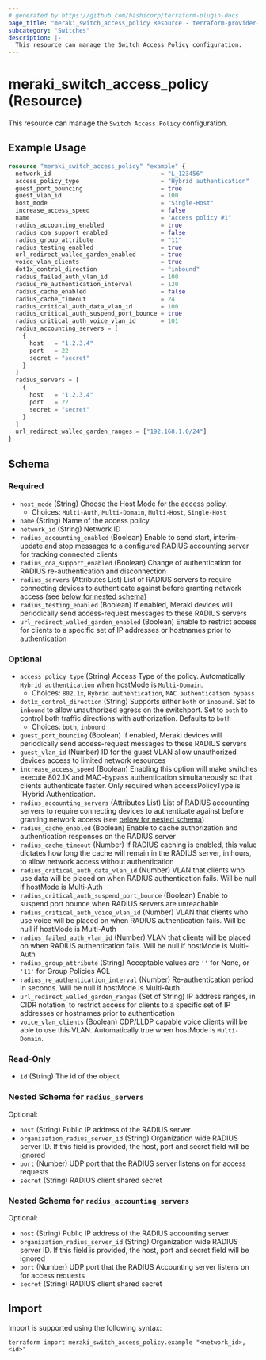 ```yaml
---
# generated by https://github.com/hashicorp/terraform-plugin-docs
page_title: "meraki_switch_access_policy Resource - terraform-provider-meraki"
subcategory: "Switches"
description: |-
  This resource can manage the Switch Access Policy configuration.
---
```


# meraki_switch_access_policy (Resource)

This resource can manage the `Switch Access Policy` configuration.

## Example Usage

```terraform
resource "meraki_switch_access_policy" "example" {
  network_id                               = "L_123456"
  access_policy_type                       = "Hybrid authentication"
  guest_port_bouncing                      = true
  guest_vlan_id                            = 100
  host_mode                                = "Single-Host"
  increase_access_speed                    = false
  name                                     = "Access policy #1"
  radius_accounting_enabled                = true
  radius_coa_support_enabled               = false
  radius_group_attribute                   = "11"
  radius_testing_enabled                   = true
  url_redirect_walled_garden_enabled       = true
  voice_vlan_clients                       = true
  dot1x_control_direction                  = "inbound"
  radius_failed_auth_vlan_id               = 100
  radius_re_authentication_interval        = 120
  radius_cache_enabled                     = false
  radius_cache_timeout                     = 24
  radius_critical_auth_data_vlan_id        = 100
  radius_critical_auth_suspend_port_bounce = true
  radius_critical_auth_voice_vlan_id       = 101
  radius_accounting_servers = [
    {
      host   = "1.2.3.4"
      port   = 22
      secret = "secret"
    }
  ]
  radius_servers = [
    {
      host   = "1.2.3.4"
      port   = 22
      secret = "secret"
    }
  ]
  url_redirect_walled_garden_ranges = ["192.168.1.0/24"]
}
```

<!-- schema generated by tfplugindocs -->
## Schema

### Required

- `host_mode` (String) Choose the Host Mode for the access policy.
  - Choices: `Multi-Auth`, `Multi-Domain`, `Multi-Host`, `Single-Host`
- `name` (String) Name of the access policy
- `network_id` (String) Network ID
- `radius_accounting_enabled` (Boolean) Enable to send start, interim-update and stop messages to a configured RADIUS accounting server for tracking connected clients
- `radius_coa_support_enabled` (Boolean) Change of authentication for RADIUS re-authentication and disconnection
- `radius_servers` (Attributes List) List of RADIUS servers to require connecting devices to authenticate against before granting network access (see [below for nested schema](#nestedatt--radius_servers))
- `radius_testing_enabled` (Boolean) If enabled, Meraki devices will periodically send access-request messages to these RADIUS servers
- `url_redirect_walled_garden_enabled` (Boolean) Enable to restrict access for clients to a specific set of IP addresses or hostnames prior to authentication

### Optional

- `access_policy_type` (String) Access Type of the policy. Automatically `Hybrid authentication` when hostMode is `Multi-Domain`.
  - Choices: `802.1x`, `Hybrid authentication`, `MAC authentication bypass`
- `dot1x_control_direction` (String) Supports either `both` or `inbound`. Set to `inbound` to allow unauthorized egress on the switchport. Set to `both` to control both traffic directions with authorization. Defaults to `both`
  - Choices: `both`, `inbound`
- `guest_port_bouncing` (Boolean) If enabled, Meraki devices will periodically send access-request messages to these RADIUS servers
- `guest_vlan_id` (Number) ID for the guest VLAN allow unauthorized devices access to limited network resources
- `increase_access_speed` (Boolean) Enabling this option will make switches execute 802.1X and MAC-bypass authentication simultaneously so that clients authenticate faster. Only required when accessPolicyType is `Hybrid Authentication.
- `radius_accounting_servers` (Attributes List) List of RADIUS accounting servers to require connecting devices to authenticate against before granting network access (see [below for nested schema](#nestedatt--radius_accounting_servers))
- `radius_cache_enabled` (Boolean) Enable to cache authorization and authentication responses on the RADIUS server
- `radius_cache_timeout` (Number) If RADIUS caching is enabled, this value dictates how long the cache will remain in the RADIUS server, in hours, to allow network access without authentication
- `radius_critical_auth_data_vlan_id` (Number) VLAN that clients who use data will be placed on when RADIUS authentication fails. Will be null if hostMode is Multi-Auth
- `radius_critical_auth_suspend_port_bounce` (Boolean) Enable to suspend port bounce when RADIUS servers are unreachable
- `radius_critical_auth_voice_vlan_id` (Number) VLAN that clients who use voice will be placed on when RADIUS authentication fails. Will be null if hostMode is Multi-Auth
- `radius_failed_auth_vlan_id` (Number) VLAN that clients will be placed on when RADIUS authentication fails. Will be null if hostMode is Multi-Auth
- `radius_group_attribute` (String) Acceptable values are `''` for None, or `'11'` for Group Policies ACL
- `radius_re_authentication_interval` (Number) Re-authentication period in seconds. Will be null if hostMode is Multi-Auth
- `url_redirect_walled_garden_ranges` (Set of String) IP address ranges, in CIDR notation, to restrict access for clients to a specific set of IP addresses or hostnames prior to authentication
- `voice_vlan_clients` (Boolean) CDP/LLDP capable voice clients will be able to use this VLAN. Automatically true when hostMode is `Multi-Domain`.

### Read-Only

- `id` (String) The id of the object

<a id="nestedatt--radius_servers"></a>
### Nested Schema for `radius_servers`

Optional:

- `host` (String) Public IP address of the RADIUS server
- `organization_radius_server_id` (String) Organization wide RADIUS server ID. If this field is provided, the host, port and secret field will be ignored
- `port` (Number) UDP port that the RADIUS server listens on for access requests
- `secret` (String) RADIUS client shared secret


<a id="nestedatt--radius_accounting_servers"></a>
### Nested Schema for `radius_accounting_servers`

Optional:

- `host` (String) Public IP address of the RADIUS accounting server
- `organization_radius_server_id` (String) Organization wide RADIUS server ID. If this field is provided, the host, port and secret field will be ignored
- `port` (Number) UDP port that the RADIUS Accounting server listens on for access requests
- `secret` (String) RADIUS client shared secret

## Import

Import is supported using the following syntax:

```shell
terraform import meraki_switch_access_policy.example "<network_id>,<id>"
```
